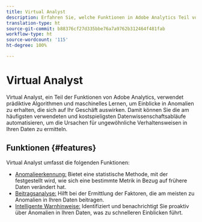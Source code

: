 ```yaml
---
title: Virtual Analyst
description: Erfahren Sie, welche Funktionen in Adobe Analytics Teil von Virtual Analyst sind.
translation-type: ht
source-git-commit: b88376cf27d335bbe76a7a9762b312464f481fab
workflow-type: ht
source-wordcount: '115'
ht-degree: 100%

---
```



# Virtual Analyst

Virtual Analyst, ein Teil der Funktionen von Adobe Analytics, verwendet prädiktive Algorithmen und maschinelles Lernen, um Einblicke in Anomalien zu erhalten, die sich auf Ihr Geschäft auswirken. Damit können Sie die am häufigsten verwendeten und kostspieligsten Datenwissenschaftsabläufe automatisieren, um die Ursachen für ungewöhnliche Verhaltensweisen in Ihren Daten zu ermitteln.

## Funktionen {#features}

Virtual Analyst umfasst die folgenden Funktionen:

* [Anomalieerkennung:](c-anomaly-detection/anomaly-detection.md) Bietet eine statistische Methode, mit der festgestellt wird, wie sich eine bestimmte Metrik in Bezug auf frühere Daten verändert hat.
* [Beitragsanalyse:](contribution-analysis/run-contribution-analysis.md) Hilft bei der Ermittlung der Faktoren, die am meisten zu Anomalien in Ihren Daten beitragen.
* [Intelligente Warnhinweise:](../c-intelligent-alerts/intellligent-alerts.md) Identifiziert und benachrichtigt Sie proaktiv über Anomalien in Ihren Daten, was zu schnelleren Einblicken führt.
